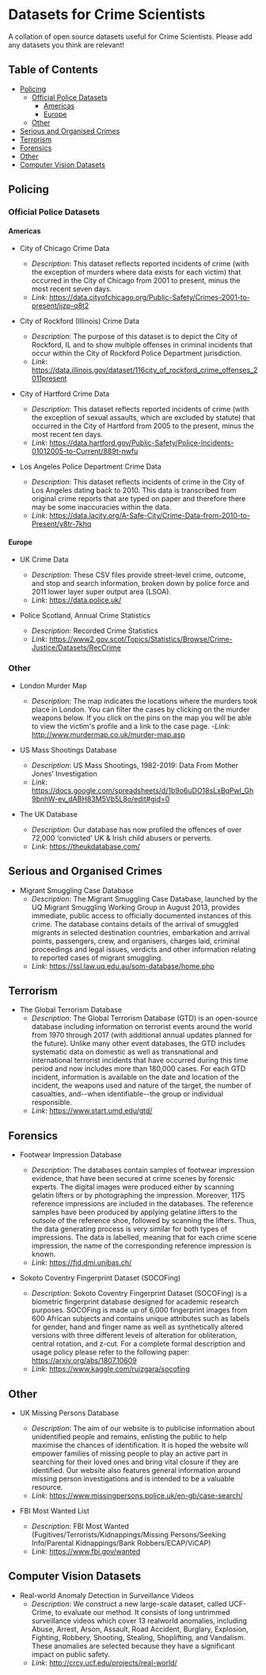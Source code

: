 # Datasets for Crime Scientists
A collation of open source datasets useful for Crime Scientists. Please add any datasets you think are relevant!

## Table of Contents
- [Policing](#policing)
  * [Official Police Datasets](#official-police-datasets)
    + [Americas](#americas)
    + [Europe](#europe)
  * [Other](#other)
- [Serious and Organised Crimes](#serious-and-organised-crimes)
- [Terrorism](#terrorism)
- [Forensics](#forensics)
- [Other](#other-1)
- [Computer Vision Datasets](#computer-vision-datasets)

## Policing

### Official Police Datasets
#### Americas
* City of Chicago Crime Data
  - *Description*: This dataset reflects reported incidents of crime (with the exception of murders where data exists for each victim) that occurred in the City of Chicago from 2001 to present, minus the most recent seven days. 
  - *Link*: https://data.cityofchicago.org/Public-Safety/Crimes-2001-to-present/ijzp-q8t2
  
* City of Rockford (Illinois) Crime Data
  - *Description*: The purpose of this dataset is to depict the City of Rockford, IL and to show multiple offenses in criminal incidents that occur within the City of Rockford Police Department jurisdiction.
  - *Link*: https://data.illinois.gov/dataset/116city_of_rockford_crime_offenses_2011present
  
* City of Hartford Crime Data
  - *Description*: This dataset reflects reported incidents of crime (with the exception of sexual assaults, which are excluded by statute) that occurred in the City of Hartford from 2005 to the present, minus the most recent ten days.
  - *Link*: https://data.hartford.gov/Public-Safety/Police-Incidents-01012005-to-Current/889t-nwfu
 
* Los Angeles Police Department Crime Data
  - *Description*: This dataset reflects incidents of crime in the City of Los Angeles dating back to 2010. This data is transcribed from original crime reports that are typed on paper and therefore there may be some inaccuracies within the data.
  - *Link*: https://data.lacity.org/A-Safe-City/Crime-Data-from-2010-to-Present/y8tr-7khq

#### Europe
* UK Crime Data
  - *Description*: These CSV files provide street-level crime, outcome, and stop and search information, broken down by police force and 2011 lower layer super output area (LSOA).
  - *Link*: https://data.police.uk/
  
* Police Scotland, Annual Crime Statistics
  - *Description*: Recorded Crime Statistics
  - *Link*: https://www2.gov.scot/Topics/Statistics/Browse/Crime-Justice/Datasets/RecCrime
  
 ### Other
 * London Murder Map
   - *Description*: The map indicates the locations where the murders took place in London. You can filter the cases by clicking on the murder weapons below. If you click on the pins on the map you will be able to view the victim's profile and a link to the case page.
   -*Link*: http://www.murdermap.co.uk/murder-map.asp
  
* US Mass Shootings Database
  - *Description*: US Mass Shootings, 1982-2019: Data From Mother Jones’ Investigation
  - *Link*: https://docs.google.com/spreadsheets/d/1b9o6uDO18sLxBqPwl_Gh9bnhW-ev_dABH83M5Vb5L8o/edit#gid=0
  
* The UK Database
  - *Description*: Our database has now profiled the offences of over 72,000 ‘convicted’ UK & Irish child abusers or perverts.
  - *Link*: https://theukdatabase.com/  

## Serious and Organised Crimes
* Migrant Smuggling Case Database
  - *Description*: The Migrant Smuggling Case Database, launched by the UQ Migrant Smuggling Working Group in August 2013, provides immediate, public access to officially documented instances of this crime. The database contains details of the arrival of smuggled migrants in selected destination countries, embarkation and arrival points, passengers, crew, and organisers, charges laid, criminal proceedings and legal issues, verdicts and other information relating to reported cases of migrant smuggling.
  - *Link*: https://ssl.law.uq.edu.au/som-database/home.php
  
  
## Terrorism
* The Global Terrorism Database
  - *Description*: The Global Terrorism Database (GTD) is an open-source database including information on terrorist events around the world from 1970 through 2017 (with additional annual updates planned for the future). Unlike many other event databases, the GTD includes systematic data on domestic as well as transnational and international terrorist incidents that have occurred during this time period and now includes more than 180,000 cases. For each GTD incident, information is available on the date and location of the incident, the weapons used and nature of the target, the number of casualties, and--when identifiable--the group or individual responsible.
  - *Link*: https://www.start.umd.edu/gtd/

## Forensics
* Footwear Impression Database
  - *Description*: The databases contain samples of footwear impression evidence, that have been secured at crime scenes by forensic experts. The digital images were produced either by scanning gelatin lifters or by photographing the impression. Moreover, 1175 reference impressions are included in the databases. The reference samples have been produced by applying gelatine lifters to the outsole of the reference shoe, followed by scanning the lifters. Thus, the data generating process is very similar for both types of impressions. The data is labelled, meaning that for each crime scene impression, the name of the corresponding reference impression is known.
  - *Link*: https://fid.dmi.unibas.ch/
  
* Sokoto Coventry Fingerprint Dataset (SOCOFing)
  - *Description*: Sokoto Coventry Fingerprint Dataset (SOCOFing) is a biometric fingerprint database designed for academic research purposes. SOCOFing is made up of 6,000 fingerprint images from 600 African subjects and contains unique attributes such as labels for gender, hand and finger name as well as synthetically altered versions with three different levels of alteration for obliteration, central rotation, and z-cut. For a complete formal description and usage policy please refer to the following paper: https://arxiv.org/abs/1807.10609
  - *Link*: https://www.kaggle.com/ruizgara/socofing

## Other
* UK Missing Persons Database
  - *Description*: The aim of our website is to publicise information about unidentified people and remains, enlisting the public to help maximise the chances of identification. It is hoped the website will empower families of missing people to play an active part in searching for their loved ones and bring vital closure if they are identified. Our website also features general information around missing person investigations and is intended to be a valuable resource.
  - *Link*: https://www.missingpersons.police.uk/en-gb/case-search/
  
* FBI Most Wanted List
  - *Description*: FBI Most Wanted (Fugitives/Terrorists/Kidnappings/Missing Persons/Seeking Info/Parental Kidnappings/Bank Robbers/ECAP/ViCAP)
  - *Link*: https://www.fbi.gov/wanted
  
## Computer Vision Datasets
* Real-world Anomaly Detection in Surveillance Videos
  - *Description*: We construct a new large-scale dataset, called UCF-Crime, to evaluate our method. It consists of long untrimmed surveillance videos which cover 13 realworld anomalies, including Abuse, Arrest, Arson, Assault, Road Accident, Burglary, Explosion, Fighting, Robbery, Shooting, Stealing, Shoplifting, and Vandalism. These anomalies are selected because they have a significant impact on public safety.
  - *Link*: http://crcv.ucf.edu/projects/real-world/


